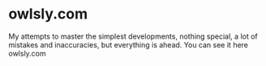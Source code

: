 # owlsly.com
My attempts to master the simplest developments, nothing special, a lot of mistakes and inaccuracies, but everything is ahead. You can see it here owlsly.com
